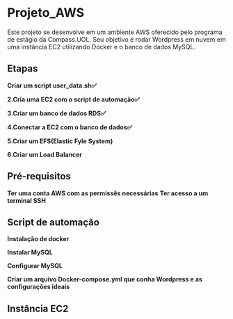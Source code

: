 # Projeto_AWS
Este projeto se desenvolve em um ambiente AWS oferecido pelo programa de estágio da Compass.UOL. Seu objetivo é rodar Wordpress em nuvem em uma instância EC2 utilizando Docker e o banco de dados MySQL.

## Etapas
**Criar um script user_data.sh✅** 

**2.Cria uma EC2 com o script de automação✅** 

**3.Criar um banco de dados RDS✅**

**4.Conectar a EC2 com o banco de dados✅**

**5.Criar um EFS(Elastic Fyle System)**

**6.Criar um Load Balancer**



## Pré-requisitos
**Ter uma conta AWS com as permissês necessárias**
**Ter acesso a um terminal SSH**


## Script de automação

**Instalação de docker**

**Instalar MySQL**

**Configurar MySQL**

**Criar um arquivo Docker-compose.yml que conha Wordpress e as configurações ideais**


## Instância EC2
